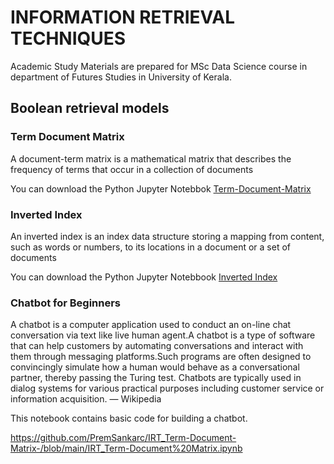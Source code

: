 # INFORMATION RETRIEVAL TECHNIQUES


Academic Study Materials are prepared for MSc Data Science course in department of Futures Studies in University of Kerala.


##  Boolean retrieval models

### Term Document Matrix 

A document-term matrix is a mathematical matrix that describes the frequency of terms that occur in a collection of documents

You can  download the Python Jupyter Notebbok  [Term-Document-Matrix](IRT_Term-Document%20Matrix.ipynb)

### Inverted Index

An inverted index is an index data structure storing a mapping from content, such as words or numbers, to its locations in a document or a set of documents

You can  download the Python Jupyter Notebbook [Inverted Index](IRT_Inverted_Index.ipynb)


### Chatbot for Beginners


A chatbot is a computer application used to conduct an on-line chat conversation via text like live human agent.A chatbot is a type of software that can help customers by automating conversations and interact with them through messaging platforms.Such programs are often designed to convincingly simulate how a human would behave as a conversational partner, thereby passing the Turing test. Chatbots are typically used in dialog systems for various practical purposes including customer service or information acquisition. — Wikipedia

This notebook contains basic code for building a chatbot.





https://github.com/PremSankarc/IRT_Term-Document-Matrix-/blob/main/IRT_Term-Document%20Matrix.ipynb


